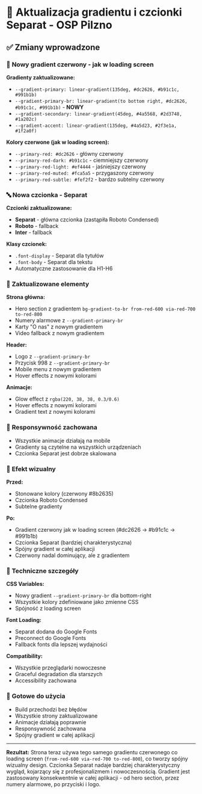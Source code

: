 # 🎨 Aktualizacja gradientu i czcionki Separat - OSP Pilzno

## ✅ Zmiany wprowadzone

### 🎨 **Nowy gradient czerwony - jak w loading screen**

**Gradienty zaktualizowane:**
- `--gradient-primary: linear-gradient(135deg, #dc2626, #b91c1c, #991b1b)`
- `--gradient-primary-br: linear-gradient(to bottom right, #dc2626, #b91c1c, #991b1b)` - **NOWY**
- `--gradient-secondary: linear-gradient(45deg, #4a5568, #2d3748, #1a202c)`
- `--gradient-accent: linear-gradient(135deg, #4a5d23, #2f3e1a, #1f2a0f)`

**Kolory czerwone (jak w loading screen):**
- `--primary-red: #dc2626` - główny czerwony
- `--primary-red-dark: #b91c1c` - ciemniejszy czerwony
- `--primary-red-light: #ef4444` - jaśniejszy czerwony
- `--primary-red-muted: #fca5a5` - przygaszony czerwony
- `--primary-red-subtle: #fef2f2` - bardzo subtelny czerwony

### 🔤 **Nowa czcionka - Separat**

**Czcionki zaktualizowane:**
- **Separat** - główna czcionka (zastąpiła Roboto Condensed)
- **Roboto** - fallback
- **Inter** - fallback

**Klasy czcionek:**
- `.font-display` - Separat dla tytułów
- `.font-body` - Separat dla tekstu
- Automatyczne zastosowanie dla H1-H6

### 🎯 **Zaktualizowane elementy**

**Strona główna:**
- Hero section z gradientem `bg-gradient-to-br from-red-600 via-red-700 to-red-800`
- Numery alarmowe z `--gradient-primary-br`
- Karty "O nas" z nowym gradientem
- Video fallback z nowym gradientem

**Header:**
- Logo z `--gradient-primary-br`
- Przycisk 998 z `--gradient-primary-br`
- Mobile menu z nowym gradientem
- Hover effects z nowymi kolorami

**Animacje:**
- Glow effect z `rgba(220, 38, 38, 0.3/0.6)`
- Hover effects z nowymi kolorami
- Gradient text z nowymi kolorami

### 📱 **Responsywność zachowana**

- Wszystkie animacje działają na mobile
- Gradienty są czytelne na wszystkich urządzeniach
- Czcionka Separat jest dobrze skalowana

### 🎨 **Efekt wizualny**

**Przed:**
- Stonowane kolory (czerwony #8b2635)
- Czcionka Roboto Condensed
- Subtelne gradienty

**Po:**
- Gradient czerwony jak w loading screen (#dc2626 → #b91c1c → #991b1b)
- Czcionka Separat (bardziej charakterystyczna)
- Spójny gradient w całej aplikacji
- Czerwony nadal dominujący, ale z gradientem

### 🔧 **Techniczne szczegóły**

**CSS Variables:**
- Nowy gradient `--gradient-primary-br` dla bottom-right
- Wszystkie kolory zdefiniowane jako zmienne CSS
- Spójność z loading screen

**Font Loading:**
- Separat dodana do Google Fonts
- Preconnect do Google Fonts
- Fallback fonts dla lepszej wydajności

**Compatibility:**
- Wszystkie przeglądarki nowoczesne
- Graceful degradation dla starszych
- Accessibility zachowana

### 🚀 **Gotowe do użycia**

- Build przechodzi bez błędów
- Wszystkie strony zaktualizowane
- Animacje działają poprawnie
- Responsywność zachowana
- Spójny gradient w całej aplikacji

---

**Rezultat:** Strona teraz używa tego samego gradientu czerwonego co loading screen (`from-red-600 via-red-700 to-red-800`), co tworzy spójny wizualny design. Czcionka Separat nadaje bardziej charakterystyczny wygląd, kojarzący się z profesjonalizmem i nowoczesnością. Gradient jest zastosowany konsekwentnie w całej aplikacji - od hero section, przez numery alarmowe, po przyciski i logo.
